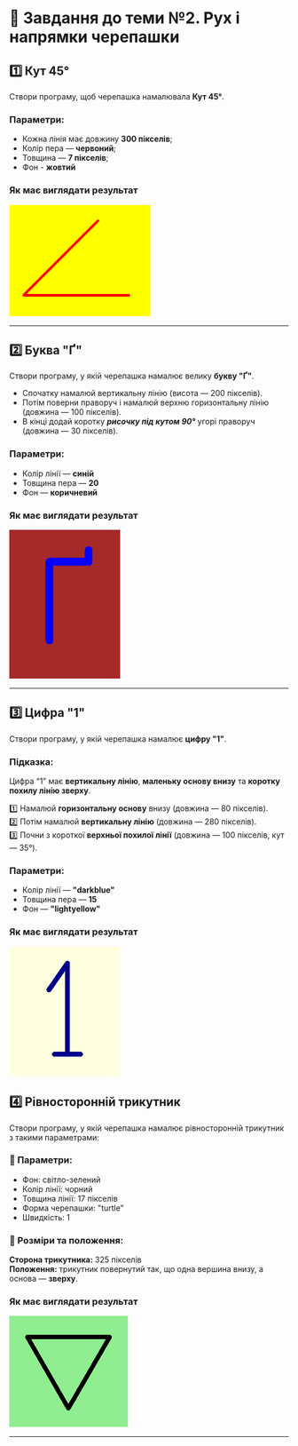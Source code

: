 
# 🐢 Завдання до теми №2. Рух і напрямки черепашки

## 1️⃣ Кут 45°
Створи програму, щоб черепашка намалювала **Кут 45°**.

### Параметри:

- Кожна лінія має довжину **300 пікселів**;    
- Колір пера — **червоний**;    
- Товщина — **7 пікселів**;  
- Фон - **жовтий**

### Як має виглядати результат
![Результат завдання 1](image_task/task_3-4_1.png)

---

## 2️⃣ Буква "Ґ"
Створи програму, у якій черепашка намалює велику **букву "Ґ"**.  

* Спочатку намалюй вертикальну лінію (висота — 200 пікселів).  
* Потім поверни праворуч і намалюй верхню горизонтальну лінію (довжина — 100 пікселів).  
* В кінці додай коротку ***рисочку під кутом 90°*** угорі праворуч (довжина — 30 пікселів).  

### Параметри:
- Колір лінії — **синій**  
- Товщина пера — **20**  
- Фон — **коричневий**  

### Як має виглядати результат 
![Результат завдання 2](image_task/task_3-4_2.png)

---

## 3️⃣ Цифра "1"

Створи програму, у якій черепашка намалює **цифру "1"**.

### Підказка:
Цифра “1” має **вертикальну лінію**, **маленьку основу внизу** та **коротку похилу лінію зверху**.

1️⃣ Намалюй **горизонтальну основу** внизу (довжина — 80 пікселів).  
2️⃣ Потім намалюй **вертикальну лінію** (довжина — 280 пікселів).  
3️⃣ Почни з короткої **верхньої похилої лінії** (довжина — 100 пікселів, кут — 35°).

### Параметри:
- Колір лінії — **"darkblue"**  
- Товщина пера — **15**  
- Фон — **"lightyellow"**  

### Як має виглядати результат 
![Результат завдання 3](image_task/task_3-4_3.png)


## 4️⃣ Рівносторонній трикутник

Створи програму, у якій черепашка намалює рівносторонній трикутник з такими параметрами:

### 🔧 Параметри:

- Фон: світло-зелений
- Колір лінії: чорний
- Товщина лінії: 17 пікселів
- Форма черепашки: "turtle"
- Швидкість: 1

### 📏 Розміри та положення:

**Сторона трикутника:** 325 пікселів  
**Положення:** трикутник повернутий так, що одна вершина внизу, а основа — **зверху**.  

### Як має виглядати результат 
![Результат завдання 3](image_task/task_3-4_4.png)

---
<!--
(*^‿^*)
## 4️⃣ Стрілка вправо
Намалюй фігуру у формі стрілки, що показує вправо.

### Підказка:
- Використай команди `forward()` і `right()`  
- Кожен відрізок має бути **100 пікселів**  
- Повороти — під кутами **45° та 90°**

### Параметри:
- Колір пера — **green**  
- Товщина лінії — **10**

![Результат завдання 4](image_task/task_1-2_1.png)

---

## 5️⃣ Сонце
Намалюй коло з промінцями (без команди `circle()`).

### Підказка:
- Зроби кілька коротких ліній, що виходять із центру під різними кутами (наприклад, кожні 30°).  
- Кількість променів — 12.  
- Довжина кожного — 60 пікселів.

### Параметри:
- Колір пера — **orange**  
- Фон — **skyblue**  
- Товщина — **4 пікселі**

![Результат завдання 5](image_task/task_1-2_1.png)

---

## 6️⃣ Доріжка
Черепашка має намалювати **ламку лінію**, що змінює напрямок:
1. Вперед на 100  
2. Поворот вправо на 60°  
3. Вперед на 80  
4. Поворот вліво на 120°  
5. Вперед на 100  

### Параметри:
- Колір — **purple**  
- Товщина — **6 пікселів**

![Результат завдання 6](image_task/task_1-2_1.png)

---

## 7️⃣ Кутові лінії
Намалюй три лінії, що утворюють **кут 90°** і **кут 135°**.

### Підказка:
Після кожного повороту додавай нову лінію.

### Параметри:
- Колір — **navy**  
- Товщина пера — **5**  
- Фон — **lightgray**

![Результат завдання 7](image_task/task_1-2_1.png)

---

## 8️⃣ Геометрична фігура «Годинник»
Намалюй 12 коротких ліній, що виходять з центру, як поділки на годиннику (через кожні 30°).

### Параметри:
- Довжина ліній — **50 пікселів**  
- Колір — **black**  
- Фон — **lightyellow**

![Результат завдання 8](image_task/task_1-2_1.png)

---

## 9️⃣ Завдання із зірочкою ⭐  
Створи власний малюнок, який показує різні напрямки руху черепашки.

#### У твоїй програмі має бути:
- щонайменше 5 ліній;  
- повороти під різними кутами;  
- різні кольори ліній;  
- черепашка повинна змінювати свій напрямок кілька разів.

📘 Опиши коротко свою ідею: що малює черепашка, які кути та кольори ти використав.  
Потім створи програму й збережи її у файлі `my_directions_art.py`.

![Результат завдання 9](image_task/task_1-2_1.png)
-->